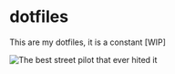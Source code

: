 # dotfiles
This are my dotfiles, it is a constant [WIP]

![The best street pilot that ever hited it](https://media0.giphy.com/media/KYJ0SyBhb1i8/200.gif)
